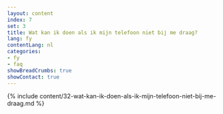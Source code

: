 ```yaml
---
layout: content
index: 7
set: 3
title: Wat kan ik doen als ik mijn telefoon niet bij me draag?
lang: fy
contentLang: nl
categories:
- fy
- faq
showBreadCrumbs: true
showContact: true
---
```

{% include content/32-wat-kan-ik-doen-als-ik-mijn-telefoon-niet-bij-me-draag.md %}
